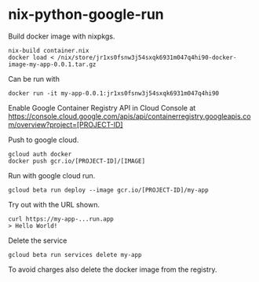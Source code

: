 # nix-python-google-run

Build docker image with nixpkgs.

    nix-build container.nix
    docker load < /nix/store/jr1xs0fsnw3j54sxqk6931m047q4hi90-docker-image-my-app-0.0.1.tar.gz

Can be run with

    docker run -it my-app-0.0.1:jr1xs0fsnw3j54sxqk6931m047q4hi90

Enable Google Container Registry API in Cloud Console at
https://console.cloud.google.com/apis/api/containerregistry.googleapis.com/overview?project=[PROJECT-ID]

Push to google cloud.

    gcloud auth docker
    docker push gcr.io/[PROJECT-ID]/[IMAGE]

Run with google cloud run.

    gcloud beta run deploy --image gcr.io/[PROJECT-ID]/my-app

Try out with the URL shown.

    curl https://my-app-...run.app
    > Hello World!

Delete the service

    gcloud beta run services delete my-app

To avoid charges also delete the docker image from the registry.
